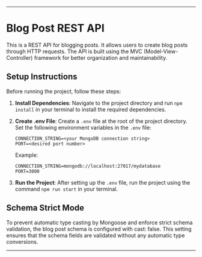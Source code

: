 
---

# Blog Post REST API

This is a REST API for blogging posts. It allows users to create blog posts through HTTP requests. The API is built using the MVC (Model-View-Controller) framework for better organization and maintainability.

## Setup Instructions

Before running the project, follow these steps:

1. **Install Dependencies**: Navigate to the project directory and run `npm install` in your terminal to install the required dependencies.

2. **Create .env File**: Create a `.env` file at the root of the project directory. Set the following environment variables in the `.env` file:
   ```
   CONNECTION_STRING=<your MongoDB connection string>
   PORT=<desired port number>
   ```

   Example:
   ```
   CONNECTION_STRING=mongodb://localhost:27017/mydatabase
   PORT=3000
   ```

3. **Run the Project**: After setting up the `.env` file, run the project using the command `npm run start` in your terminal.

## Schema Strict Mode

To prevent automatic type casting by Mongoose and enforce strict schema validation, the blog post schema is configured with cast: false. This setting ensures that the schema fields are validated without any automatic type conversions.


---
